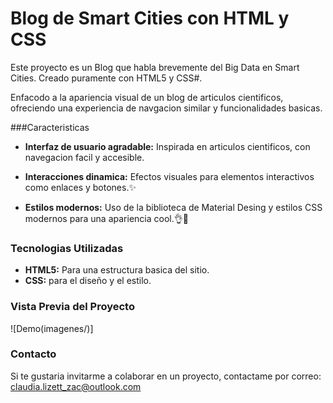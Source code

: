 # Blog de Smart Cities con HTML y CSS
Este proyecto es un Blog que habla brevemente del Big Data en Smart Cities. 
Creado puramente con HTML5 y CSS#.

Enfacodo a la apariencia visual de un blog de articulos cientificos, ofreciendo una experiencia de navgacion similar y funcionalidades basicas.


###Caracteristicas

* **Interfaz de usuario agradable:** Inspirada en articulos cientificos, con navegacion facil y accesible.

* **Interacciones dinamica:** Efectos visuales para elementos interactivos como enlaces y botones.✨

* **Estilos modernos:** Uso de la biblioteca de Material Desing y estilos CSS modernos para una apariencia cool.👌🤖


### Tecnologias Utilizadas
+ **HTML5:** Para una estructura basica del sitio.
+ **CSS:** para el diseño y el estilo.


 ### Vista Previa del Proyecto
![Demo(imagenes/)]


 ### Contacto
 Si te gustaria invitarme a colaborar en un proyecto, contactame por correo: claudia.lizett_zac@outlook.com

